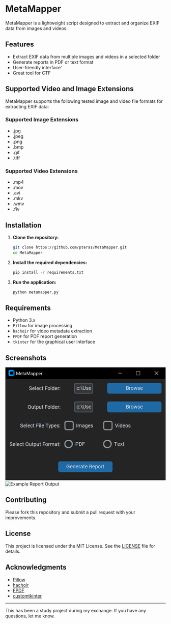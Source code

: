 # MetaMapper

MetaMapper is a lightweight script designed to extract and organize EXIF data from images and videos.

## Features

- Extract EXIF data from multiple images and videos in a selected folder
- Generate reports in PDF or text format
- User-friendly interface'
- Great tool for CTF

## Supported Video and Image Extensions

MetaMapper supports the following tested image and video file formats for extracting EXIF data:

### Supported Image Extensions
- .jpg
- .jpeg
- .png
- .bmp
- .gif
- .tiff

### Supported Video Extensions
- .mp4
- .mov
- .avi
- .mkv
- .wmv
- .flv

## Installation

1. **Clone the repository:**

    ```sh
    git clone https://github.com/pteras/MetaMapper.git
    cd MetaMapper
    ```

2. **Install the required dependencies:**

    ```sh
    pip install -r requirements.txt
    ```

3. **Run the application:**

    ```sh
    python metamapper.py
    ```

## Requirements

- Python 3.x
- `Pillow` for image processing
- `hachoir` for video metadata extraction
- `FPDF` for PDF report generation
- `tkinter` for the graphical user interface

## Screenshots

![Main Interface](screenshots/main.PNG)
![Example Report Output](https://github.com/user-attachments/assets/cadb2360-1d48-466a-b5b1-f2b2652cb267)

## Contributing

Please fork this repository and submit a pull request with your improvements.

## License

This project is licensed under the MIT License. See the [LICENSE](LICENSE) file for details.

## Acknowledgments

- [Pillow](https://python-pillow.org/)
- [hachoir](https://github.com/vstinner/hachoir)
- [FPDF](http://www.fpdf.org/)
- [customtkinter](https://github.com/TomSchimansky/CustomTkinter)

---

This has been a study project during my exchange.
If you have any questions, let me know.
